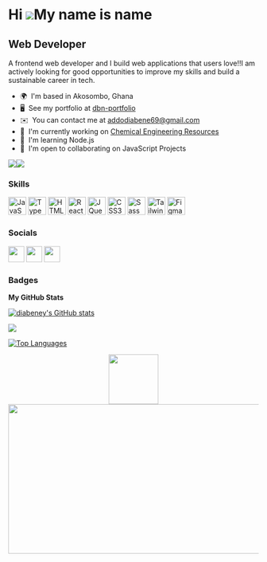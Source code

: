 Hi ![](https://user-images.githubusercontent.com/18350557/176309783-0785949b-9127-417c-8b55-ab5a4333674e.gif)My name is name
============================================================================================================================

Web Developer
-------------

A frontend web developer and I build web applications that users love!!I am actively looking for good opportunities to improve my skills and build a sustainable career in tech.

* 🌍  I'm based in Akosombo, Ghana
* 🖥️  See my portfolio at [dbn-portfolio](http://dbn-portfolio.netlify.app/)
* ✉️  You can contact me at [addodiabene69@gmail.com](mailto:addodiabene69@gmail.com)
* 🚀  I'm currently working on [Chemical Engineering Resources](http://not-yet-ready)
* 🧠  I'm learning Node.js
* 🤝  I'm open to collaborating on JavaScript Projects

<a href="https://www.github.com/diabeney" target="_blank" rel="noreferrer"><img
src="https://img.shields.io/github/followers/diabeney?logo=github&style=for-the-badge&color=3382ed&labelColor=27272a" /></a><a href="https://www.twitter.com/diabeneyy" target="_blank" rel="noreferrer"><img
src="https://img.shields.io/twitter/follow/diabeneyy?logo=twitter&style=for-the-badge&color=3382ed&labelColor=27272a"
/></a>

### Skills


<p align="left">
<a href="https://developer.mozilla.org/en-US/docs/Web/JavaScript" target="_blank" rel="noreferrer"><img src="https://raw.githubusercontent.com/danielcranney/readme-generator/main/public/icons/skills/javascript-colored.svg" width="36" height="36" alt="JavaScript" /></a>
<a href="https://www.typescriptlang.org/" target="_blank" rel="noreferrer"><img src="https://raw.githubusercontent.com/danielcranney/readme-generator/main/public/icons/skills/typescript-colored.svg" width="36" height="36" alt="TypeScript" /></a>
<a href="https://developer.mozilla.org/en-US/docs/Glossary/HTML5" target="_blank" rel="noreferrer"><img src="https://raw.githubusercontent.com/danielcranney/readme-generator/main/public/icons/skills/html5-colored.svg" width="36" height="36" alt="HTML5" /></a>
<a href="https://reactjs.org/" target="_blank" rel="noreferrer"><img src="https://raw.githubusercontent.com/danielcranney/readme-generator/main/public/icons/skills/react-colored.svg" width="36" height="36" alt="React" /></a>
<a href="https://jquery.com/" target="_blank" rel="noreferrer"><img src="https://raw.githubusercontent.com/danielcranney/readme-generator/main/public/icons/skills/jquery-colored.svg" width="36" height="36" alt="JQuery" /></a>
<a href="https://www.w3.org/TR/CSS/#css" target="_blank" rel="noreferrer"><img src="https://raw.githubusercontent.com/danielcranney/readme-generator/main/public/icons/skills/css3-colored.svg" width="36" height="36" alt="CSS3" /></a>
<a href="https://sass-lang.com/" target="_blank" rel="noreferrer"><img src="https://raw.githubusercontent.com/danielcranney/readme-generator/main/public/icons/skills/sass-colored.svg" width="36" height="36" alt="Sass" /></a>
<a href="https://tailwindcss.com/" target="_blank" rel="noreferrer"><img src="https://raw.githubusercontent.com/danielcranney/readme-generator/main/public/icons/skills/tailwindcss-colored.svg" width="36" height="36" alt="TailwindCSS" /></a>
<a href="https://www.figma.com/" target="_blank" rel="noreferrer"><img src="https://raw.githubusercontent.com/danielcranney/readme-generator/main/public/icons/skills/figma-colored.svg" width="36" height="36" alt="Figma" /></a>
  
</p>



### Socials

<p align="left"> <a href="https://www.github.com/diabeney" target="_blank" rel="noreferrer"><img src="https://raw.githubusercontent.com/danielcranney/readme-generator/main/public/icons/socials/github-dark.svg" width="32" height="32" /></a> <a href="https://www.linkedin.com/in/diabeney" target="_blank" rel="noreferrer"><img src="https://raw.githubusercontent.com/danielcranney/readme-generator/main/public/icons/socials/linkedin.svg" width="32" height="32" /></a> <a href="https://www.twitter.com/diabeneyy" target="_blank" rel="noreferrer"><img src="https://raw.githubusercontent.com/danielcranney/readme-generator/main/public/icons/socials/twitter.svg" width="32" height="32" /></a></p>

### Badges

<b>My GitHub Stats</b>

<a href="http://www.github.com/diabeney"><img src="https://github-readme-stats.vercel.app/api?username=diabeney&show_icons=true&hide=stars,contribs&count_private=true&title_color=facc15&text_color=ffffff&icon_color=3382ed&bg_color=27272a&hide_border=true&show_icons=true" alt="diabeney's GitHub stats" /></a>

<a href="http://www.github.com/diabeney"><img src="https://github-readme-streak-stats.herokuapp.com/?user=diabeney&stroke=ffffff&background=27272a&ring=facc15&fire=facc15&currStreakNum=ffffff&currStreakLabel=facc15&sideNums=ffffff&sideLabels=ffffff&dates=ffffff&hide_border=true" /></a>

<a href="https://github.com/diabeney" align="left"><img src="https://github-readme-stats.vercel.app/api/top-langs/?username=diabeney&langs_count=10&title_color=facc15&text_color=ffffff&icon_color=3382ed&bg_color=27272a&hide_border=true&locale=en&custom_title=Top%20%Languages" alt="Top Languages" /></a>

<div id="header" align="center">
  <img src="https://media.giphy.com/media/M9gbBd9nbDrOTu1Mqx/giphy.gif" width="100"/>
</div>
<div align="center">
  <img src="https://media.giphy.com/media/dWesBcTLavkZuG35MI/giphy.gif" width="600" height="300"/>
</div>

